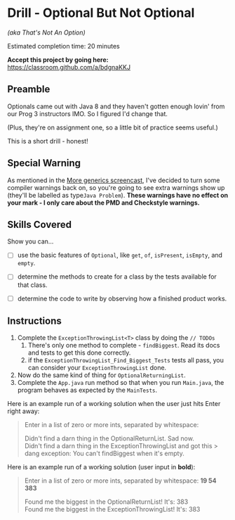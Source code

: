# Drill - Optional But Not Optional

_(aka That's Not An Option)_

Estimated completion time: 20 minutes

**Accept this project by going here:** https://classroom.github.com/a/bdgnaKKJ



## Preamble

Optionals came out with Java 8 and they haven't gotten enough lovin' from our Prog 3 instructors IMO. So I figured I'd change that.

(Plus, they're on assignment one, so a little bit of practice seems useful.)

This is a short drill - honest!

## Special Warning

As mentioned in the [More generics screencast](https://youtu.be/FLVZzE-Rhn4?t=142), I've decided to turn some compiler warnings back on, so you're going to see extra warnings show up (they'll be labelled as type`Java Problem`). **These warnings have no effect on your mark - I only care about the PMD and Checkstyle warnings.**

## Skills Covered

Show you can...

- [ ] use the basic features of `Optional`, like `get`, `of`, `isPresent`, `isEmpty`, and `empty`.
- [ ] determine the methods to create for a class by the tests available for that class.
- [ ] determine the code to write by observing how a finished product works.


## Instructions

1. Complete the `ExceptionThrowingList<T>` class by doing the `// TODOs`
   1. There's only one method to complete - `findBiggest`. Read its docs and tests to get this done correctly.
   2. if the `ExceptionThrowingList_Find_Biggest_Tests` tests all pass, you can consider your `ExceptionThrowingList` done.
2. Now do the same kind of thing for `OptionalReturningList`.
3. Complete the `App.java` run method so that when you run `Main.java`, the program behaves as expected by the `MainTests`.  


Here is an example run of a working solution when the user just hits Enter right away:

> Enter in a list of zero or more ints, separated by whitespace: 
>  
> Didn't find a darn thing in the OptionalReturnList. Sad now.  
> Didn't find a darn thing in the ExceptionThrowingList and got this > dang exception: You can't findBiggest when it's empty.


Here is an example run of a working solution (user input in **bold**):

> Enter in a list of zero or more ints, separated by whitespace: **19 54 383**  
>
> Found me the biggest in the OptionalReturnList! It's: 383  
> Found me the biggest in the ExceptionThrowingList! It's: 383



